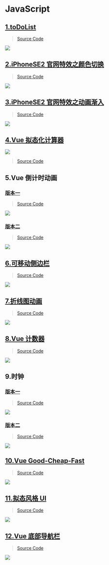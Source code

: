 # JavaScript

## [1.toDoList](http://ahuntsun.gitee.io/todolis)

> [Source Code](https://gitee.com/ahuntsun/toDoLis)

![](http://ahuntsun.gitee.io/blogimagebed/img/vuepress/demo/js/demo1.gif)

## [2.iPhoneSE2 官网特效之颜色切换](http://ahuntsun.gitee.io/colorchange/)

> [Source Code](https://gitee.com/ahuntsun/colorChange)

![](http://ahuntsun.gitee.io/blogimagebed/img/vuepress/demo/js/demo2.gif)

## [3.iPhoneSE2 官网特效之动画渐入](http://ahuntsun.gitee.io/iphoneanimate/)

> [Source Code](https://gitee.com/ahuntsun/iPhoneAnimate)

![](http://ahuntsun.gitee.io/blogimagebed/img/vuepress/demo/js/demo3.gif)

## [4.Vue 拟态化计算器](http://ahuntsun.gitee.io/vue-calculator/)

![](http://ahuntsun.gitee.io/blogimagebed/img/vuepress/demo/js/demo4.gif)

> [Source Code](https://gitee.com/ahuntsun/Vue-calculator)

## 5.Vue 倒计时动画

### [版本一](http://ahuntsun.gitee.io/vuecounddown/)

> [Source Code](https://gitee.com/ahuntsun/VueCounddown)

![](http://ahuntsun.gitee.io/blogimagebed/img/vuepress/demo/js/demo5.1.gif)

### [版本二](http://ahuntsun.gitee.io/vuecounddownv2)

> [Source Code](https://gitee.com/ahuntsun/VueCounddownV2)

![](http://ahuntsun.gitee.io/blogimagebed/img/vuepress/demo/js/demo5.2.gif)

## [6.可移动侧边栏](http://ahuntsun.gitee.io/adjustablesidebar/)

> [Source Code](https://gitee.com/ahuntsun/AdjustableSidebar)

![](http://ahuntsun.gitee.io/blogimagebed/img/vuepress/demo/js/demo6.gif)

## [7.折线图动画](http://ahuntsun.gitee.io/d15/)

> [Source Code](https://gitee.com/ahuntsun/D15)

![](http://ahuntsun.gitee.io/blogimagebed/img/vuepress/demo/js/demo9.gif)

## [8.Vue 计数器](http://ahuntsun.gitee.io/d16/)

> [Source Code](https://gitee.com/ahuntsun/D16)

![](http://ahuntsun.gitee.io/blogimagebed/img/vuepress/demo/js/demo8.gif)

## 9.时钟

### [版本一](http://ahuntsun.gitee.io/d18/)

> [Source Code](https://gitee.com/ahuntsun/D18)

![](http://ahuntsun.gitee.io/blogimagebed/img/vuepress/demo/js/demo7.5.gif)

### [版本二](http://ahuntsun.gitee.io/d18.5/)

> [Source Code](https://gitee.com/ahuntsun/D18.5)

![](http://ahuntsun.gitee.io/blogimagebed/img/vuepress/demo/js/demo7.gif)

## [10.Vue Good-Cheap-Fast](http://ahuntsun.gitee.io/d25/)

> [Source Code](https://gitee.com/ahuntsun/D25)

![](http://ahuntsun.gitee.io/blogimagebed/img/vuepress/demo/js/demo10.gif)


## [11.拟态风格 UI](http://ahuntsun.gitee.io/imitation-ui/)

> [Source Code](https://gitee.com/ahuntsun/imitation-ui)

![](http://ahuntsun.gitee.io/blogimagebed/img/vuepress/demo/js/demo10.gif)


## [12.Vue 底部导航栏](http://ahuntsun.gitee.io/vue-nav/)

> [Source Code](https://gitee.com/ahuntsun/vue-nav)

![](http://ahuntsun.gitee.io/blogimagebed/img/vuepress/demo/js/demo10.gif)
